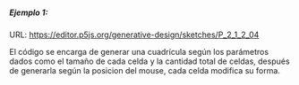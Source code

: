 ##### Ejemplo 1:

URL: https://editor.p5js.org/generative-design/sketches/P_2_1_2_04

El código se encarga de generar una cuadrícula según los parámetros dados como el tamaño de cada celda y la cantidad total de celdas, después de generarla según la posicion del mouse, cada celda modifica su forma.


